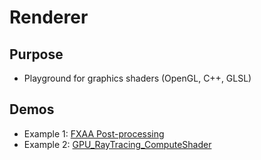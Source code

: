 # Renderer

## Purpose 
- Playground for graphics shaders (OpenGL, C++, GLSL)

## Demos 
- Example 1: [FXAA Post-processing](https://github.com/getwind-yf/Renderer/blob/main/Example1_FXAA/readme_fxaa.md)
- Example 2: [GPU_RayTracing_ComputeShader](https://github.com/getwind-yf/Renderer/blob/main/Example2_GPU_RayTracing_ComputeShader/readme_GPURT.md)
